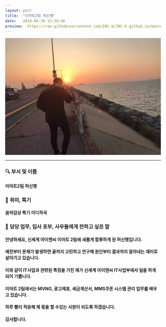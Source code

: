 ```yaml
---
layout: post
title:  "이마트2팀 허신행"
date:   2019-06-30 15:39:40
preview:  https://raw.githubusercontent.com/INC-6/INC-6.github.io/master/_asset/%EB%8F%99%EA%B8%B0%EC%82%AC%EC%A7%84/191930.JPG
---
```


![Picture 1](https://raw.githubusercontent.com/INC-6/INC-6.github.io/master/_asset/%EC%85%80%EC%B9%B4/%ED%97%88%EC%8B%A0%ED%96%89.jpg)

---

### 🔍 **부서 및 이름**
    
#### 이마트2팀 허신행

### 🔔 **취미, 특기**

#### 음악감상 특기 미디작곡

### 🔔 **담당 업무, 입사 포부, 사우들에게 전하고 싶은 말**
 
#### 안녕하세요, 신세계 아이앤씨 이마트 2팀에 새롭게 합류하게 된 허신행입니다.
    
#### 예전부터 문제가 발생하면 끝까지 고민하고 연구해 원인부터 결과까지 알아내는 재미로 살아가고 있습니다.
    
#### 이와 같이 IT사업과 관련된 특징을 가진 제가 신세계 아이앤씨 IT사업부에서 일을 하게 되어 기쁩니다.
    
#### 이마트 2팀에서는 MVNO, 광고제휴, 세금계산서, MMS쿠폰 시스템 관리 업무를 배우고 있습니다. 
    
#### 하루 빨리 적응해 제 몫을 할 수있는 사원이 되도록 하겠습니다.
    
#### 감사합니다.
